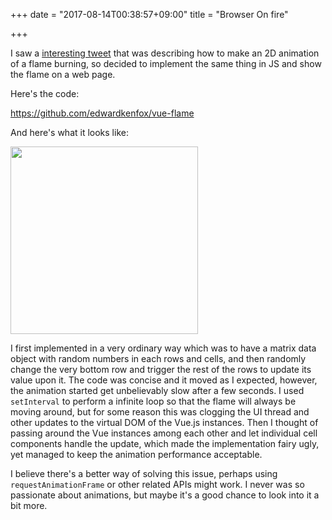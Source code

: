+++
date = "2017-08-14T00:38:57+09:00"
title = "Browser On fire"

+++

I saw a [interesting tweet](https://twitter.com/jagarikin/status/894452278463053824) that was describing how to make an 2D animation of a flame burning, so decided to implement the same thing in JS and show the flame on a web page.

Here's the code:

https://github.com/edwardkenfox/vue-flame

And here's what it looks like:

<img src="https://user-images.githubusercontent.com/1957801/29250956-00e215e4-8087-11e7-8e0c-5bbde2762c6c.gif" width="300">

I first implemented in a very ordinary way which was to have a matrix data object with random numbers in each rows and cells, and then randomly change the very bottom row and trigger the rest of the rows to update its value upon it. The code was concise and it moved as I expected, however, the animation started get unbelievably slow after a few seconds. I used `setInterval` to perform a infinite loop so that the flame will always be moving around, but for some reason this was clogging the UI thread and other updates to the virtual DOM of the Vue.js instances. Then I thought of passing around the Vue instances among each other and let individual cell components handle the update, which made the implementation fairy ugly, yet managed to keep the animation performance acceptable.

I believe there's a better way of solving this issue, perhaps using `requestAnimationFrame` or other related APIs might work. I never was so passionate about animations, but maybe it's a good chance to look into it a bit more.
